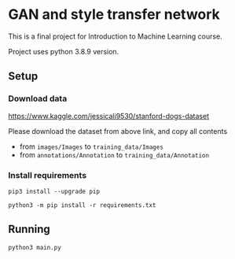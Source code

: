 # GAN and style transfer network 
This is a final project for Introduction to Machine Learning course.

Project uses python 3.8.9 version.
## Setup

### Download data

https://www.kaggle.com/jessicali9530/stanford-dogs-dataset

Please download the dataset from above link, and copy all contents 
- from ```images/Images``` to ```training_data/Images```
- from ```annotations/Annotation``` to ```training_data/Annotation```


### Install requirements

```pip3 install --upgrade pip```

```python3 -m pip install -r requirements.txt```


## Running

```python3 main.py```


